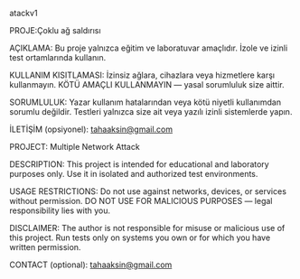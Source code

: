 atackv1

PROJE:Çoklu ağ saldırısı

AÇIKLAMA:
Bu proje yalnızca eğitim ve laboratuvar amaçlıdır. İzole ve izinli test ortamlarında kullanın.

KULLANIM KISITLAMASI:
İzinsiz ağlara, cihazlara veya hizmetlere karşı kullanmayın. KÖTÜ AMAÇLI KULLANMAYIN — yasal sorumluluk size aittir.

SORUMLULUK:
Yazar kullanım hatalarından veya kötü niyetli kullanımdan sorumlu değildir. Testleri yalnızca size ait veya yazılı izinli sistemlerde yapın.

İLETİŞİM (opsiyonel): tahaaksin@gmail.com

PROJECT: Multiple Network Attack

DESCRIPTION:
This project is intended for educational and laboratory purposes only. Use it in isolated and authorized test environments.

USAGE RESTRICTIONS:
Do not use against networks, devices, or services without permission. DO NOT USE FOR MALICIOUS PURPOSES — legal responsibility lies with you.

DISCLAIMER:
The author is not responsible for misuse or malicious use of this project. Run tests only on systems you own or for which you have written permission.

CONTACT (optional): tahaaksin@gmail.com
